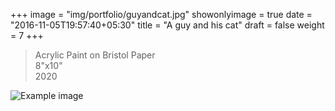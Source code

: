 +++
image = "img/portfolio/guyandcat.jpg"
showonlyimage = true
date = "2016-11-05T19:57:40+05:30"
title = "A guy and his cat"
draft = false
weight = 7
+++

>Acrylic Paint on Bristol Paper   
>8"x10"  
>2020 
<!--more-->

![Example image](/img/portfolio/guyandcat.jpg)
